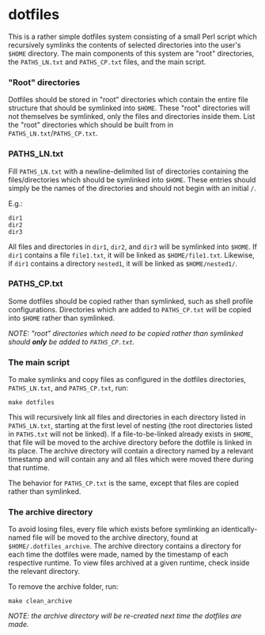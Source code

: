 # dotfiles

This is a rather simple dotfiles system consisting of a small Perl script which recursively symlinks the contents of selected directories into the user's `$HOME` directory. The main components of this system are "root" directories, the `PATHS_LN.txt` and `PATHS_CP.txt` files, and the main script.

### "Root" directories
Dotfiles should be stored in "root" directories which contain the entire file structure that should be symlinked into `$HOME`. These "root" directories will not themselves be symlinked, only the files and directories inside them. List the "root" directories which should be built from in `PATHS_LN.txt`/`PATHS_CP.txt`.

### PATHS_LN.txt
Fill `PATHS_LN.txt` with a newline-delimited list of directories containing the files/directories which should be symlinked into `$HOME`. These entries should simply be the names of the directories and should not begin with an initial `/`.

E.g.:
```
dir1
dir2
dir3
```

All files and directories in `dir1`, `dir2`, and `dir3` will be symlinked into `$HOME`. If `dir1` contains a file `file1.txt`, it will be linked as `$HOME/file1.txt`. Likewise, if `dir1` contains a directory `nested1`, it will be linked as `$HOME/nested1/`.

### PATHS_CP.txt
Some dotfiles should be copied rather than symlinked, such as shell profile configurations. Directories which are added to `PATHS_CP.txt` will be copied into `$HOME` rather than symlinked.

_NOTE: "root" directories which need to be copied rather than symlinked should **only** be added to `PATHS_CP.txt`._

### The main script
To make symlinks and copy files as configured in the dotfiles directories, `PATHS_LN.txt`, and `PATHS_CP.txt`, run:

```shell
make dotfiles
```

This will recursively link all files and directories in each directory listed in `PATHS_LN.txt`, starting at the first level of nesting (the root directories listed in `PATHS.txt` will not be linked). If a file-to-be-linked already exists in `$HOME`, that file will be moved to the archive directory before the dotfile is linked in its place. The archive directory will contain a directory named by a relevant timestamp and will contain any and all files which were moved there during that runtime.

The behavior for `PATHS_CP.txt` is the same, except that files are copied rather than symlinked.

### The archive directory
To avoid losing files, every file which exists before symlinking an identically-named file will be moved to the archive directory, found at `$HOME/.dotfiles_archive`. The archive directory contains a directory for each time the dotfiles were made, named by the timestamp of each respective runtime. To view files archived at a given runtime, check inside the relevant directory.

To remove the archive folder, run:
```shell
make clean_archive
```

_NOTE: the archive directory will be re-created next time the dotfiles are made._

